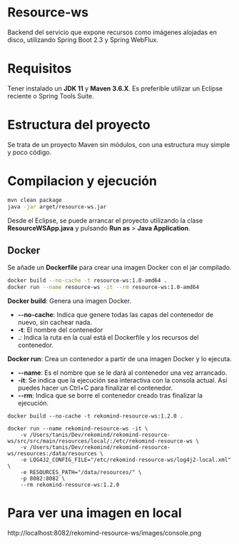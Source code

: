# Resource-ws
Backend del servicio que expone recursos como imágenes alojadas en disco, utilizando Spring Boot 2.3 y Spring WebFlux.

# Requisitos
Tener instalado un **JDK 11** y **Maven 3.6.X**. Es preferible utilizar un Eclipse reciente o Spring Tools Suite.

# Estructura del proyecto
Se trata de un proyecto Maven sin módulos, con una estructura muy simple y poco código.

# Compilacion y ejecución

```bash
mvn clean package
java -jar arget/resource-ws.jar
```

Desde el Eclipse, se puede arrancar el proyecto utilizando la clase **ResourceWSApp.java** y pulsando **Run as** > **Java Application**.

## Docker

Se añade un **Dockerfile** para crear una imagen Docker con el jar compilado.

```bash
docker build --no-cache -t resource-ws:1.0-amd64 .
docker run --name resource-ws -it --rm resource-ws:1.0-amd64
```

**Docker build**: Genera una imagen Docker.
* **--no-cache**: Indica que genere todas las capas del contenedor de nuevo, sin cachear nada.
* **-t**: El nombre del contenedor
* **.**: Indica la ruta en la cual está el Dockerfile y los recursos del contenedor.

**Docker run**: Crea un contenedor a partir de una imagen Docker y lo ejecuta.
* **--name**: Es el nombre que se le dará al contenedor una vez arrancado.
* **-it**: Se indica que la ejecución sea interactiva con la consola actual. Así puedes hacer un Ctrl+C para finalizar el contenedor.
* **--rm**: Indica que se borre el contenedor creado tras finalizar la ejecución.

```
docker build --no-cache -t rekomind-resource-ws:1.2.0 .

docker run --name rekomind-resource-ws -it \
	-v /Users/tanis/Dev/rekomind/rekomind-resource-ws/src/src/main/resources/local/:/etc/rekomind-resource-ws \
	-v /Users/tanis/Dev/rekomind/rekomind-resource-ws/resources:/data/resources \
	-e LOG4J2_CONFIG_FILE="/etc/rekomind-resource-ws/log4j2-local.xml" \
	-e RESOURCES_PATH="/data/resources/" \
	-p 8082:8082 \
	--rm rekomind-resource-ws:1.2.0
```

# Para ver una imagen en local

http://localhost:8082/rekomind-resource-ws/images/console.png